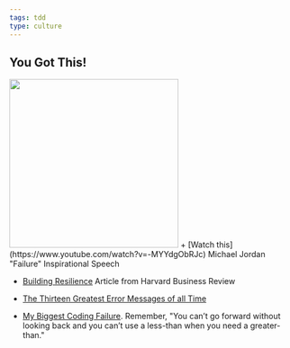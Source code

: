 ```yaml
---
tags: tdd
type: culture
---
```

## You Got This!
<img src="https://s3.amazonaws.com/after-school-assets/awesome.jpg" width="300">
+ [Watch this](https://www.youtube.com/watch?v=-MYYdgObRJc) Michael Jordan "Failure" Inspirational Speech 

+ [Building Resilience](http://hbr.org/2011/04/building-resilience/ar/1) Article from Harvard Business Review

+ [The Thirteen Greatest Error Messages of all Time](http://www.technologizer.com/2008/09/18/errormessage/)

+ [My Biggest Coding Failure](http://www.wordptr.com/2012/11/07/my-biggest-coding-failure/). Remember, "You can’t go forward without looking back and you can’t use a less-than when you need a greater-than."
